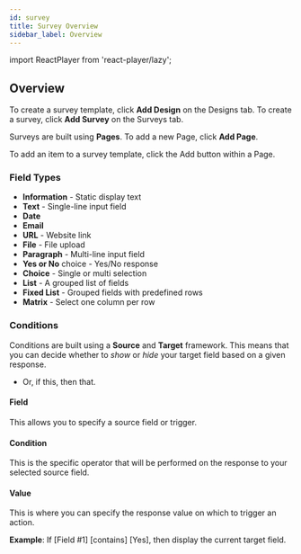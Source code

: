 ```yaml
---
id: survey
title: Survey Overview
sidebar_label: Overview
---
```


import ReactPlayer from 'react-player/lazy';

## Overview
To create a survey template, click **Add Design** on the Designs tab. To create a survey, click **Add Survey** on the Surveys tab.

Surveys are built using **Pages**. To add a new Page, click **Add Page**.

To add an item to a survey template, click the Add button within a Page.

### Field Types
- **Information** - Static display text
- **Text** - Single-line input field
- **Date** 
- **Email**
- **URL** - Website link
- **File** - File upload
- **Paragraph** - Multi-line input field
- **Yes or No** choice - Yes/No response
- **Choice** - Single or multi selection
- **List** - A grouped list of fields
- **Fixed List** - Grouped fields with predefined rows
- **Matrix** - Select one column per row


### Conditions
Conditions are built using a **Source** and **Target** framework. This means that you can decide whether to *show* or *hide* your target field based on a given response.

- Or, if this, then that.
 
#### Field
This allows you to specify a source field or trigger.
   
#### Condition
This is the specific operator that will be performed on the response to your selected source field.

#### Value
This is where you can specify the response value on which to trigger an action.

**Example**:
If [Field #1] [contains] [Yes], then display the current target field. 
